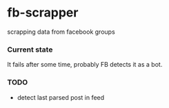 # fb-scrapper

scrapping data from facebook groups

### Current state
It fails after some time, probably FB detects it as a bot.

### TODO
- detect last parsed post in feed 
